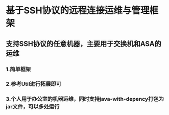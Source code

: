 # 基于SSH协议的远程连接运维与管理框架
## 支持SSH协议的任意机器，主要用于交换机和ASA的运维
### 1.简单框架
### 2.参考Util进行拓展即可
### 3.个人用于办公室的机器运维，同时支持java-with-depency打包为jar文件，可以多处运行

